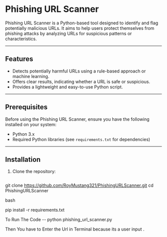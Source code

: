 # Phishing URL Scanner

Phishing URL Scanner is a Python-based tool designed to identify and flag potentially malicious URLs. It aims to help users protect themselves from phishing attacks by analyzing URLs for suspicious patterns or characteristics.

---

## Features

- Detects potentially harmful URLs using a rule-based approach or machine learning.
- Offers clear results, indicating whether a URL is safe or suspicious.
- Provides a lightweight and easy-to-use Python script.

---

## Prerequisites

Before using the Phishing URL Scanner, ensure you have the following installed on your system:

- Python 3.x
- Required Python libraries (see `requirements.txt` for dependencies)

---

## Installation

1. Clone the repository:
   ```bash
  git clone https://github.com/RoyMustang321/PhishingURLScanner.git
  cd PhishingURLScanner

   bash
   
  pip install -r requirements.txt

  To Run The Code -- 
  python phishing_url_scanner.py

  Then You have to Enter the Url in Terminal because its a user input .

